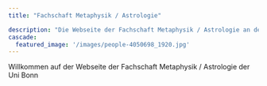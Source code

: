 ```yaml
---
title: "Fachschaft Metaphysik / Astrologie"

description: "Die Webseite der Fachschaft Metaphysik / Astrologie an der Uni Bonn"
cascade:
  featured_image: '/images/people-4050698_1920.jpg'
---
```

Willkommen auf der Webseite der Fachschaft Metaphysik / Astrologie der Uni Bonn
